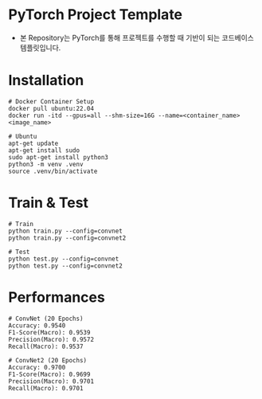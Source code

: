 # PyTorch Project Template
* 본 Repository는 PyTorch를 통해 프로젝트를 수행할 때 기반이 되는 코드베이스 템플릿입니다.

# Installation
```
# Docker Container Setup
docker pull ubuntu:22.04
docker run -itd --gpus=all --shm-size=16G --name=<container_name> <image_name>

# Ubuntu
apt-get update
apt-get install sudo
sudo apt-get install python3
python3 -m venv .venv
source .venv/bin/activate
```
# Train & Test
```
# Train
python train.py --config=convnet
python train.py --config=convnet2

# Test
python test.py --config=convnet
python test.py --config=convnet2
```
# Performances
```
# ConvNet (20 Epochs)
Accuracy: 0.9540
F1-Score(Macro): 0.9539
Precision(Macro): 0.9572
Recall(Macro): 0.9537

# ConvNet2 (20 Epochs)
Accuracy: 0.9700
F1-Score(Macro): 0.9699
Precision(Macro): 0.9701
Recall(Macro): 0.9701
```